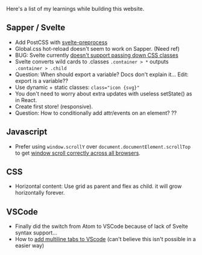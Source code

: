 Here's a list of my learnings while building this website.

## Sapper / Svelte

- Add PostCSS with [svelte-preprocess](https://www.npmjs.com/package/svelte-preprocess)
- Global.css hot-reload doesn't seem to work on Sapper. (Need ref)
- BUG: Svelte currently [doesn't support passing down CSS classes](https://github.com/sveltejs/svelte/issues/2870#issuecomment-511251023)
- Svelte converts wild cards to .classes `.container > *` outputs `.container > .child`
- Question: When should export a variable? Docs don't explain it... Edit: export is a variable??
- Use dynamic + static classes: `class="icon {svg}"`
- You don't need to worry about extra updates with useless setState() as in React.
- Create first store! (responsive).
- Question: How to conditionally add attr/events on an element? ??

## Javascript

- Prefer using `window.scrollY` over `document.documentElement.scrollTop` to get [window scroll correctly across all browsers](https://stackoverflow.com/questions/20514596/document-documentelement-scrolltop-return-value-differs-in-chrome).

## CSS

- Horizontal content: Use grid as parent and flex as child. it will grow horizontally forever.

## VSCode

- Finally did the switch from Atom to VSCode because of lack of Svelte syntax support...
- How to [add multiline tabs to VScode](https://stackoverflow.com/a/57441591/4737729) (can't believe this isn't possible in a easier way)
